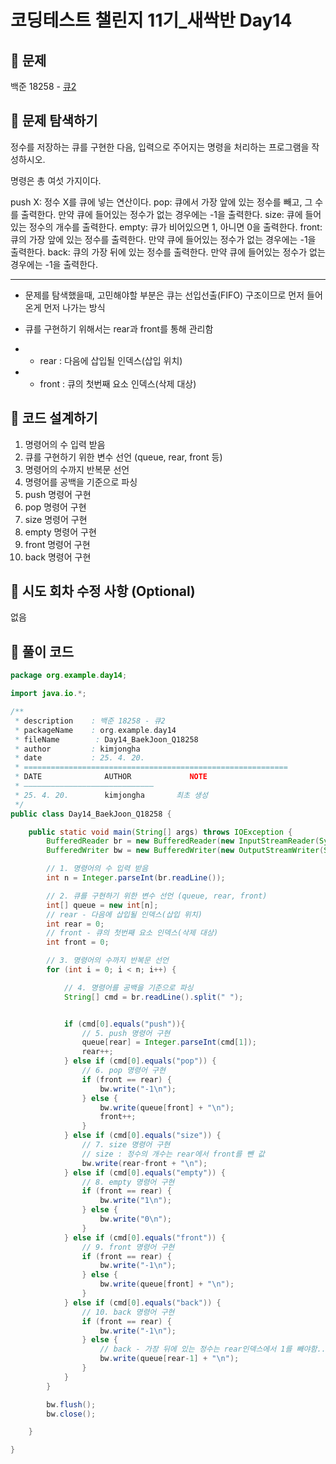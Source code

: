 # 코딩테스트 챌린지 11기_새싹반 Day14

## 📌 문제
백준 18258 - [큐2](https://www.acmicpc.net/problem/18258)

## 📌 문제 탐색하기
정수를 저장하는 큐를 구현한 다음, 입력으로 주어지는 명령을 처리하는 프로그램을 작성하시오.

명령은 총 여섯 가지이다.

push X: 정수 X를 큐에 넣는 연산이다.
pop: 큐에서 가장 앞에 있는 정수를 빼고, 그 수를 출력한다. 만약 큐에 들어있는 정수가 없는 경우에는 -1을 출력한다.
size: 큐에 들어있는 정수의 개수를 출력한다.
empty: 큐가 비어있으면 1, 아니면 0을 출력한다.
front: 큐의 가장 앞에 있는 정수를 출력한다. 만약 큐에 들어있는 정수가 없는 경우에는 -1을 출력한다.
back: 큐의 가장 뒤에 있는 정수를 출력한다. 만약 큐에 들어있는 정수가 없는 경우에는 -1을 출력한다.

---
- 문제를 탐색했을때, 고민해야할 부분은 큐는 선입선출(FIFO) 구조이므로 먼저 들어온게 먼저 나가는 방식

- 큐를 구현하기 위해서는 rear과 front를 통해 관리함

- - rear : 다음에 삽입될 인덱스(삽입 위치)

- - front : 큐의 첫번째 요소 인덱스(삭제 대상)

## 📌 코드 설계하기
1. 명령어의 수 입력 받음
2. 큐를 구현하기 위한 변수 선언 (queue, rear, front 등)
3. 명령어의 수까지 반복문 선언
4. 명령어를 공백을 기준으로 파싱
5. push 명령어 구현
6. pop 명령어 구현
7. size 명령어 구현
8. empty 명령어 구현
9. front 명령어 구현
10. back 명령어 구현

## 📌 시도 회차 수정 사항 (Optional)
없음

## 📌 풀이 코드
```java
package org.example.day14;

import java.io.*;

/**
 * description    : 백준 18258 - 큐2
 * packageName    : org.example.day14
 * fileName        : Day14_BaekJoon_Q18258
 * author         : kimjongha
 * date           : 25. 4. 20.
 * ===========================================================
 * DATE              AUTHOR             NOTE
 * —————————————————————————————
 * 25. 4. 20.        kimjongha       최초 생성
 */
public class Day14_BaekJoon_Q18258 {

    public static void main(String[] args) throws IOException {
        BufferedReader br = new BufferedReader(new InputStreamReader(System.in));
        BufferedWriter bw = new BufferedWriter(new OutputStreamWriter(System.out));

        // 1. 명령어의 수 입력 받음
        int n = Integer.parseInt(br.readLine());

        // 2. 큐를 구현하기 위한 변수 선언 (queue, rear, front)
        int[] queue = new int[n];
        // rear - 다음에 삽입될 인덱스(삽입 위치)
        int rear = 0;
        // front - 큐의 첫번째 요소 인덱스(삭제 대상)
        int front = 0;

        // 3. 명령어의 수까지 반복문 선언
        for (int i = 0; i < n; i++) {

            // 4. 명령어를 공백을 기준으로 파싱
            String[] cmd = br.readLine().split(" ");


            if (cmd[0].equals("push")){
                // 5. push 명령어 구현
                queue[rear] = Integer.parseInt(cmd[1]);
                rear++;
            } else if (cmd[0].equals("pop")) {
                // 6. pop 명령어 구현
                if (front == rear) {
                    bw.write("-1\n");
                } else {
                    bw.write(queue[front] + "\n");
                    front++;
                }
            } else if (cmd[0].equals("size")) {
                // 7. size 명령어 구현
                // size : 정수의 개수는 rear에서 front를 뺀 값
                bw.write(rear-front + "\n");
            } else if (cmd[0].equals("empty")) {
                // 8. empty 명령어 구현
                if (front == rear) {
                    bw.write("1\n");
                } else {
                    bw.write("0\n");
                }
            } else if (cmd[0].equals("front")) {
                // 9. front 명령어 구현
                if (front == rear) {
                    bw.write("-1\n");
                } else {
                    bw.write(queue[front] + "\n");
                }
            } else if (cmd[0].equals("back")) {
                // 10. back 명령어 구현
                if (front == rear) {
                    bw.write("-1\n");
                } else {
                    // back - 가장 뒤에 있는 정수는 rear인덱스에서 1를 빼야함.. push할때 +1을 하기 때문임
                    bw.write(queue[rear-1] + "\n");
                }
            }
        }

        bw.flush();
        bw.close();

    }

}

